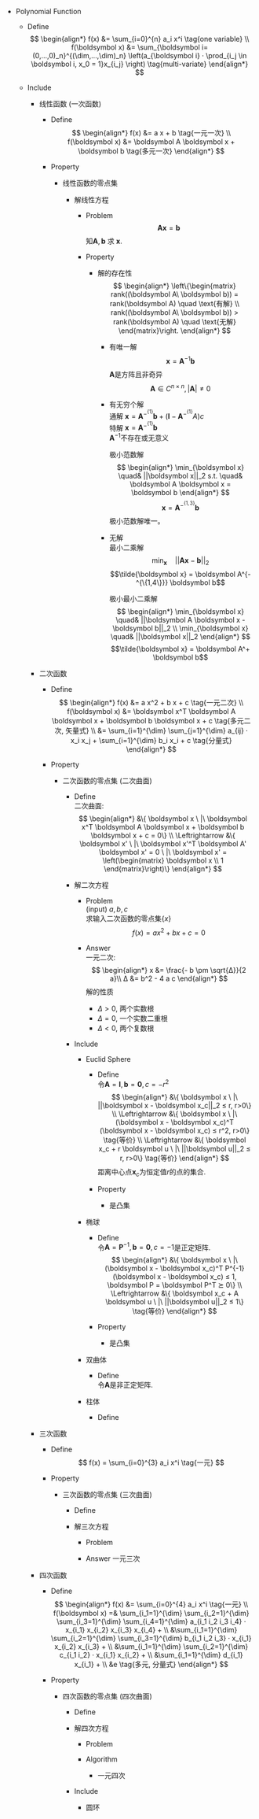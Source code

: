 * Polynomial Function
  - Define
    $$
    \begin{align*}
      f(x) &= \sum_{i=0}^{n} a_i x^i  \tag{one variable}  \\
      f(\boldsymbol x) &= \sum_{\boldsymbol i=(0,...,0)_n}^{(\dim,...,\dim)_n} \left(a_{\boldsymbol i} · \prod_{i_j \in \boldsymbol i, x_0 = 1}x_{i_j} \right)  \tag{multi-variate}  
    \end{align*}
    $$

  - Include
    * 线性函数 (一次函数)
      - Define
        $$
        \begin{align*}
          f(x) &= a x + b \tag{一元一次}  \\
          f(\boldsymbol x) &= \boldsymbol A \boldsymbol x + \boldsymbol b  \tag{多元一次}
        \end{align*}
        $$

      - Property
        * 线性函数的零点集
        
          - 解线性方程
            - Problem  
              $$\boldsymbol A \boldsymbol x = \boldsymbol b$$
              知$\boldsymbol A, \boldsymbol b$ 求 $\boldsymbol x$.

            - Property
              - 解的存在性  
                $$
                \begin{align*}
                  \left\{\begin{matrix}
                    rank((\boldsymbol A\ \boldsymbol b)) = rank(\boldsymbol A) \quad \text{有解}  \\
                    rank((\boldsymbol A\ \boldsymbol b)) > rank(\boldsymbol A) \quad \text{无解}
                  \end{matrix}\right.
                \end{align*}
                $$

                - 有唯一解
                  $$\boldsymbol x = \boldsymbol A^{-1} \boldsymbol b$$
                  $\boldsymbol A$是方阵且非奇异
                  $$\boldsymbol A \in C^{n×n}, |\boldsymbol A| ≠ 0$$
                    

                - 有无穷个解  
                  通解 $\boldsymbol x = \boldsymbol A^{-^{\{1\}}} \boldsymbol b + (\boldsymbol I - \boldsymbol A^{-^{\{1\}}} A) c$  
                  特解 $\boldsymbol x = \boldsymbol A^{-^{\{1\}}} \boldsymbol b$  
                  $\boldsymbol A^{-1}$不存在或无意义

                  极小范数解
                    $$
                    \begin{align*}
                      \min_{\boldsymbol x} \quad& ||\boldsymbol x||_2
                      s.t. \quad& \boldsymbol A \boldsymbol x = \boldsymbol b
                    \end{align*}
                    $$
                    $$\boldsymbol x = \boldsymbol A^{-^{\{1,3\}}} \boldsymbol b$$
                    极小范数解唯一。
                    
                - 无解  
                  最小二乘解
                    $$\min_{\boldsymbol x} \quad ||\boldsymbol A \boldsymbol x - \boldsymbol b||_2$$
                    $$\tilde{\boldsymbol x} = \boldsymbol A^{-^{\{1,4\}}} \boldsymbol b$$

                  极小最小二乘解  
                    $$
                    \begin{align*}
                      \min_{\boldsymbol x} \quad& ||\boldsymbol A \boldsymbol x - \boldsymbol b||_2  \\
                      \min_{\boldsymbol x} \quad& ||\boldsymbol x||_2
                    \end{align*}
                    $$
                    $$\tilde{\boldsymbol x} = \boldsymbol A^+ \boldsymbol b$$

    * 二次函数
      - Define
        $$
        \begin{align*}
          f(x) &= a x^2 + b x + c  \tag{一元二次}  \\
          f(\boldsymbol x) &= \boldsymbol x^T \boldsymbol A \boldsymbol x + \boldsymbol b \boldsymbol x + c  \tag{多元二次, 矢量式}  \\
           &= \sum_{i=1}^{\dim} \sum_{j=1}^{\dim} a_{ij} · x_i x_j + \sum_{i=1}^{\dim} b_i x_i + c  \tag{分量式}
        \end{align*}
        $$

      - Property
        * 二次函数的零点集 (二次曲面)
          - Define  
            二次曲面:  
            $$
            \begin{align*}
              &\{ \boldsymbol x \ |\ \boldsymbol x^T \boldsymbol A \boldsymbol x + \boldsymbol b \boldsymbol x + c = 0\} \\
            \Leftrightarrow &\{ \boldsymbol x' \ |\ \boldsymbol x'^T \boldsymbol A' \boldsymbol x' = 0 \ |\  \boldsymbol x' = \left(\begin{matrix} \boldsymbol x \\ 1 \end{matrix}\right)\}
            \end{align*}
            $$

          - 解二次方程
            - Problem  
              (input) $a, b, c$  
              求输入二次函数的零点集$\{x\}$  
              $$f(x) = a x^2 + b x + c = 0$$

            - Answer  
              一元二次:
              $$
              \begin{align*}
                x &= \frac{- b \pm \sqrt{Δ}}{2 a}\\
                Δ &= b^2 - 4 a c
              \end{align*}
              $$
              解的性质
              - $Δ > 0$, 两个实数根
              - $Δ = 0$, 一个实数二重根
              - $Δ < 0$, 两个复数根

          - Include
            * Euclid Sphere
              - Define  
                令$\boldsymbol A = \boldsymbol I, \boldsymbol b = \boldsymbol 0, c = -r^2$
                $$
                \begin{align*}
                  &\{ \boldsymbol x \ |\ ||\boldsymbol x - \boldsymbol x_c||_2 ≤ r, r>0\}  \\
                \Leftrightarrow &\{ \boldsymbol x \ |\ (\boldsymbol x - \boldsymbol x_c)^T (\boldsymbol x - \boldsymbol x_c) ≤ r^2, r>0\}  \tag{等价}  \\
                \Leftrightarrow &\{ \boldsymbol x_c + r \boldsymbol u \ |\ ||\boldsymbol u||_2 ≤ r, r>0\}  \tag{等价}
                \end{align*}
                $$
                距离中心点$\boldsymbol x_c$为恒定值$r$的点的集合.

              - Property
                - 是凸集

            * 椭球
              - Define  
                令$\boldsymbol A = \boldsymbol P^{-1}, \boldsymbol b = \boldsymbol 0, c = -1$是正定矩阵.
                $$
                \begin{align*}
                  &\{ \boldsymbol x \ |\ (\boldsymbol x - \boldsymbol x_c)^T P^{-1} (\boldsymbol x - \boldsymbol x_c) ≤ 1, \boldsymbol P = \boldsymbol P^T ⪰ 0\}  \\
                  \Leftrightarrow &\{ \boldsymbol x_c + A \boldsymbol u \ |\ ||\boldsymbol u||_2 ≤ 1\}  \tag{等价}
                \end{align*}
                $$

              - Property
                - 是凸集

            * 双曲体
              - Define  
                令$\boldsymbol A$是非正定矩阵.

            * 柱体
              - Define

    * 三次函数
      - Define  
        $$
          f(x) = \sum_{i=0}^{3} a_i x^i  \tag{一元}
        $$
        
      - Property
        * 三次函数的零点集 (三次曲面)
          - Define

          - 解三次方程
            - Problem

            - Answer
              一元三次


    * 四次函数
      - Define
        $$
        \begin{align*}
          f(x) &= \sum_{i=0}^{4} a_i x^i  \tag{一元}  \\
          f(\boldsymbol x) =& \sum_{i_1=1}^{\dim} \sum_{i_2=1}^{\dim} \sum_{i_3=1}^{\dim} \sum_{i_4=1}^{\dim} a_{i_1 i_2 i_3 i_4} · x_{i_1} x_{i_2} x_{i_3} x_{i_4} +    \\
            &\sum_{i_1=1}^{\dim} \sum_{i_2=1}^{\dim} \sum_{i_3=1}^{\dim} b_{i_1 i_2 i_3} · x_{i_1} x_{i_2} x_{i_3} +    \\
            &\sum_{i_1=1}^{\dim} \sum_{i_2=1}^{\dim} c_{i_1 i_2} · x_{i_1} x_{i_2} +    \\
            &\sum_{i_1=1}^{\dim} d_{i_1} x_{i_1} +    \\
            &e  \tag{多元, 分量式}
        \end{align*}
        $$

      - Property
        * 四次函数的零点集 (四次曲面)
          - Define

          - 解四次方程
            - Problem

            - Algorithm
              - 一元四次

          - Include
            * 圆环
          